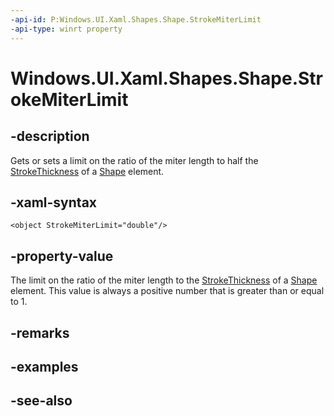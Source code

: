 ```yaml
---
-api-id: P:Windows.UI.Xaml.Shapes.Shape.StrokeMiterLimit
-api-type: winrt property
---
```


<!-- Property syntax
public double StrokeMiterLimit { get;  set; }
-->

# Windows.UI.Xaml.Shapes.Shape.StrokeMiterLimit

## -description
Gets or sets a limit on the ratio of the miter length to half the [StrokeThickness](shape_strokethickness.md) of a [Shape](shape.md) element.



## -xaml-syntax
```xaml
<object StrokeMiterLimit="double"/>
```


## -property-value
The limit on the ratio of the miter length to the [StrokeThickness](shape_strokethickness.md) of a [Shape](shape.md) element. This value is always a positive number that is greater than or equal to 1.

## -remarks

## -examples

## -see-also
